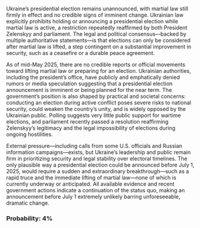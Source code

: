 Ukraine’s presidential election remains unannounced, with martial law still firmly in effect and no credible signs of imminent change. Ukrainian law explicitly prohibits holding or announcing a presidential election while martial law is active, a restriction repeatedly reaffirmed by both President Zelenskyy and parliament. The legal and political consensus—backed by multiple authoritative statements—is that elections can only be considered after martial law is lifted, a step contingent on a substantial improvement in security, such as a ceasefire or a durable peace agreement.

As of mid-May 2025, there are no credible reports or official movements toward lifting martial law or preparing for an election. Ukrainian authorities, including the president’s office, have publicly and emphatically denied rumors or media speculation suggesting that a presidential election announcement is imminent or being planned for the near term. The government’s position is also shaped by practical and societal concerns: conducting an election during active conflict poses severe risks to national security, could weaken the country’s unity, and is widely opposed by the Ukrainian public. Polling suggests very little public support for wartime elections, and parliament recently passed a resolution reaffirming Zelenskyy’s legitimacy and the legal impossibility of elections during ongoing hostilities.

External pressure—including calls from some U.S. officials and Russian information campaigns—exists, but Ukraine’s leadership and public remain firm in prioritizing security and legal stability over electoral timelines. The only plausible way a presidential election could be announced before July 1, 2025, would require a sudden and extraordinary breakthrough—such as a rapid truce and the immediate lifting of martial law—none of which is currently underway or anticipated. All available evidence and recent government actions indicate a continuation of the status quo, making an announcement before July 1 extremely unlikely barring unforeseeable, dramatic change.

### Probability: 4%